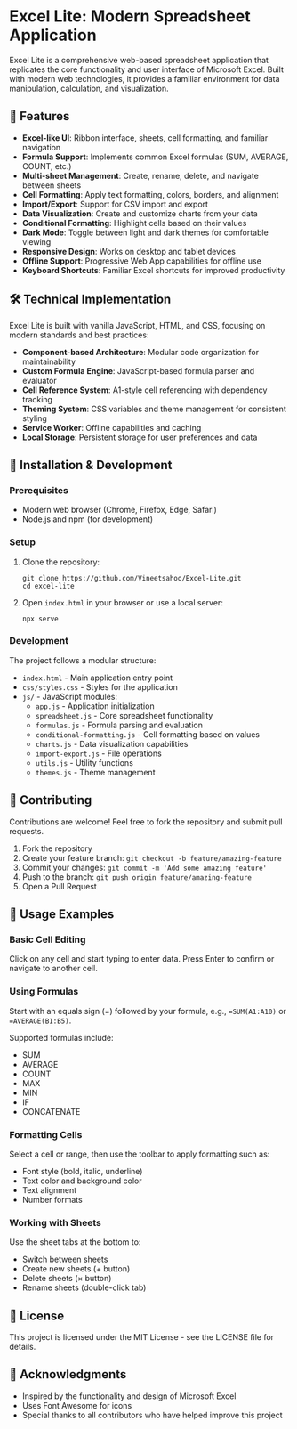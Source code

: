 # Excel Lite: Modern Spreadsheet Application

Excel Lite is a comprehensive web-based spreadsheet application that replicates the core functionality and user interface of Microsoft Excel. Built with modern web technologies, it provides a familiar environment for data manipulation, calculation, and visualization.


## 🚀 Features

- **Excel-like UI**: Ribbon interface, sheets, cell formatting, and familiar navigation
- **Formula Support**: Implements common Excel formulas (SUM, AVERAGE, COUNT, etc.)
- **Multi-sheet Management**: Create, rename, delete, and navigate between sheets
- **Cell Formatting**: Apply text formatting, colors, borders, and alignment
- **Import/Export**: Support for CSV import and export
- **Data Visualization**: Create and customize charts from your data
- **Conditional Formatting**: Highlight cells based on their values
- **Dark Mode**: Toggle between light and dark themes for comfortable viewing
- **Responsive Design**: Works on desktop and tablet devices
- **Offline Support**: Progressive Web App capabilities for offline use
- **Keyboard Shortcuts**: Familiar Excel shortcuts for improved productivity

## 🛠️ Technical Implementation

Excel Lite is built with vanilla JavaScript, HTML, and CSS, focusing on modern standards and best practices:

- **Component-based Architecture**: Modular code organization for maintainability
- **Custom Formula Engine**: JavaScript-based formula parser and evaluator
- **Cell Reference System**: A1-style cell referencing with dependency tracking
- **Theming System**: CSS variables and theme management for consistent styling
- **Service Worker**: Offline capabilities and caching
- **Local Storage**: Persistent storage for user preferences and data

## 🔧 Installation & Development

### Prerequisites

- Modern web browser (Chrome, Firefox, Edge, Safari)
- Node.js and npm (for development)

### Setup

1. Clone the repository:
   ```
   git clone https://github.com/Vineetsahoo/Excel-Lite.git
   cd excel-lite
   ```

2. Open `index.html` in your browser or use a local server:
   ```
   npx serve
   ```

### Development

The project follows a modular structure:

- `index.html` - Main application entry point
- `css/styles.css` - Styles for the application
- `js/` - JavaScript modules:
  - `app.js` - Application initialization
  - `spreadsheet.js` - Core spreadsheet functionality
  - `formulas.js` - Formula parsing and evaluation
  - `conditional-formatting.js` - Cell formatting based on values
  - `charts.js` - Data visualization capabilities
  - `import-export.js` - File operations
  - `utils.js` - Utility functions
  - `themes.js` - Theme management

## 🤝 Contributing
Contributions are welcome! Feel free to fork the repository and submit pull requests.

1. Fork the repository
2. Create your feature branch: `git checkout -b feature/amazing-feature`
3. Commit your changes: `git commit -m 'Add some amazing feature'`
4. Push to the branch: `git push origin feature/amazing-feature`
5. Open a Pull Request

## 🌟 Usage Examples

### Basic Cell Editing
Click on any cell and start typing to enter data. Press Enter to confirm or navigate to another cell.

### Using Formulas
Start with an equals sign (=) followed by your formula, e.g., `=SUM(A1:A10)` or `=AVERAGE(B1:B5)`.

Supported formulas include:
- SUM
- AVERAGE
- COUNT
- MAX
- MIN
- IF
- CONCATENATE

### Formatting Cells
Select a cell or range, then use the toolbar to apply formatting such as:
- Font style (bold, italic, underline)
- Text color and background color
- Text alignment
- Number formats

### Working with Sheets
Use the sheet tabs at the bottom to:
- Switch between sheets
- Create new sheets (+ button)
- Delete sheets (× button)
- Rename sheets (double-click tab)

## 📄 License
This project is licensed under the MIT License - see the LICENSE file for details.

## 👏 Acknowledgments
- Inspired by the functionality and design of Microsoft Excel
- Uses Font Awesome for icons
- Special thanks to all contributors who have helped improve this project